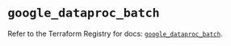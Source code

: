 # `google_dataproc_batch`

Refer to the Terraform Registry for docs: [`google_dataproc_batch`](https://registry.terraform.io/providers/hashicorp/google/6.43.0/docs/resources/dataproc_batch).
